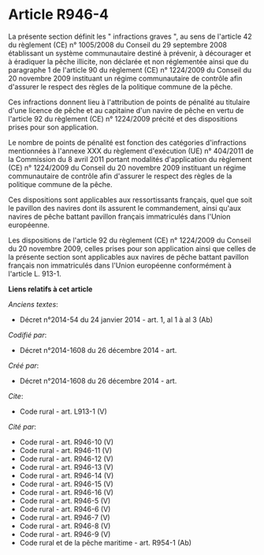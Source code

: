 # Article R946-4

La présente section définit les " infractions graves ", au sens de l'article 42 du règlement (CE) n° 1005/2008 du Conseil du
29 septembre 2008 établissant un système communautaire destiné à prévenir, à décourager et à éradiquer la pêche illicite, non
déclarée et non réglementée ainsi que du paragraphe 1 de l'article 90 du règlement (CE) n° 1224/2009 du Conseil du 20
novembre 2009 instituant un régime communautaire de contrôle afin d'assurer le respect des règles de la politique commune de
la pêche. 

Ces infractions donnent lieu à l'attribution de points de pénalité au titulaire d'une licence de pêche et au capitaine d'un
navire de pêche en vertu de l'article 92 du règlement (CE) n° 1224/2009 précité et des dispositions prises pour son
application. 

Le nombre de points de pénalité est fonction des catégories d'infractions mentionnées à l'annexe XXX du règlement d'exécution
(UE) n° 404/2011 de la Commission du 8 avril 2011 portant modalités d'application du règlement (CE) n° 1224/2009 du Conseil
du 20 novembre 2009 instituant un régime communautaire de contrôle afin d'assurer le respect des règles de la politique
commune de la pêche. 

Ces dispositions sont applicables aux ressortissants français, quel que soit le pavillon des navires dont ils assurent le
commandement, ainsi qu'aux navires de pêche battant pavillon français immatriculés dans l'Union européenne. 

Les dispositions de l'article 92 du règlement (CE) n° 1224/2009 du Conseil du 20 novembre 2009, celles prises pour son
application ainsi que celles de la présente section sont applicables aux navires de pêche battant pavillon français non
immatriculés dans l'Union européenne conformément à l'article L. 913-1.

**Liens relatifs à cet article**

_Anciens textes_:

  - Décret n°2014-54 du 24 janvier 2014 - art. 1, al 1 à al 3 (Ab)

_Codifié par_:

  - Décret n°2014-1608 du 26 décembre 2014 - art.

_Créé par_:

  - Décret n°2014-1608 du 26 décembre 2014 - art.

_Cite_:

  - Code rural - art. L913-1 (V)

_Cité par_:

  - Code rural - art. R946-10 (V)
  - Code rural - art. R946-11 (V)
  - Code rural - art. R946-12 (V)
  - Code rural - art. R946-13 (V)
  - Code rural - art. R946-14 (V)
  - Code rural - art. R946-15 (V)
  - Code rural - art. R946-16 (V)
  - Code rural - art. R946-5 (V)
  - Code rural - art. R946-6 (V)
  - Code rural - art. R946-7 (V)
  - Code rural - art. R946-8 (V)
  - Code rural - art. R946-9 (V)
  - Code rural et de la pêche maritime - art. R954-1 (Ab)
